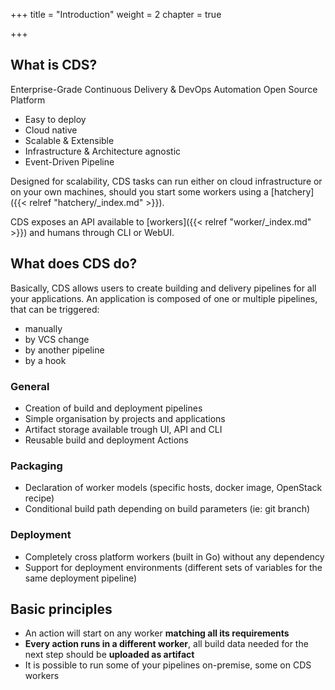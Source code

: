 +++
title = "Introduction"
weight = 2
chapter = true

+++

## What is CDS?

Enterprise-Grade Continuous Delivery & DevOps Automation Open Source Platform

 - Easy to deploy
 - Cloud native
 - Scalable & Extensible
 - Infrastructure & Architecture agnostic
 - Event-Driven Pipeline

Designed for scalability, CDS tasks can run either on cloud infrastructure or on your own machines, should you start some workers using a [hatchery]({{< relref "hatchery/_index.md" >}}).

CDS exposes an API available to [workers]({{< relref "worker/_index.md" >}}) and humans through CLI or WebUI.

## What does CDS do?

Basically, CDS allows users to create building and delivery pipelines for all your applications.
An application is composed of one or multiple pipelines, that can be triggered:

  * manually
  * by VCS change
  * by another pipeline
  * by a hook

### General

  * Creation of build and deployment pipelines
  * Simple organisation by projects and applications
  * Artifact storage available trough UI, API and CLI
  * Reusable build and deployment Actions

### Packaging

  * Declaration of worker models (specific hosts, docker image, OpenStack recipe)
  * Conditional build path depending on build parameters (ie: git branch)

### Deployment

  * Completely cross platform workers (built in Go) without any dependency
  * Support for deployment environments (different sets of variables for the same deployment pipeline)


## Basic principles

- An action will start on any worker **matching all its requirements**
- **Every action runs in a different worker**, all build data needed for the next step should be **uploaded as artifact**
- It is possible to run some of your pipelines on-premise, some on CDS workers
